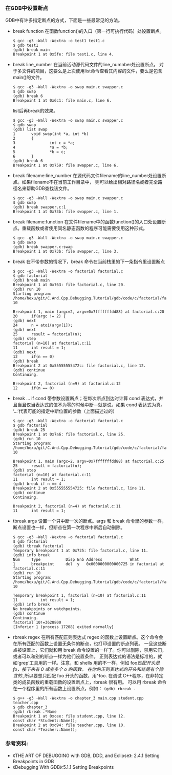 ### 在GDB中设置断点

GDB中有许多指定断点的方式，下面是一些最常见的方法。

- break function
    在函数function()的入口（第一行可执行代码）处设置断点。

    ```
    $ gcc -g3 -Wall -Wextra -o test1 test1.c
    $ gdb test1
    (gdb) break main
    Breakpoint 1 at 0x5fe: file test1.c, line 4.
    ```

- break line_number
    在当前活动源代码文件的line_numnber处设置断点。 对于多文件的项目，这要么是上次使用list命令查看其内容的文件，要么是包含main()的文件。

    ```
    $ gcc -g3 -Wall -Wextra -o swap main.c swapper.c
    $ gdb swap
    (gdb) break 6
    Breakpoint 1 at 0x6c1: file main.c, line 6.
    ```

    list后再break的效果。

    ```
    $ gcc -g3 -Wall -Wextra -o swap main.c swapper.c
    $ gdb swap
    (gdb) list swap
    1       void swap(int *a, int *b)
    2       {
    3               int c = *a;
    4               *a = *b;
    5               *b = c;
    6       }
    (gdb) break 6
    Breakpoint 1 at 0x759: file swapper.c, line 6.
    ```

- break filename:line_number
    在源代码文件filename的line_number处设置断点。如果filename不在当前工作目录中，
    则可以给出相对路径名或者完全路径名来帮助GDB查找该文件。

    ```
    $ gcc -g3 -Wall -Wextra -o swap main.c swapper.c
    $ gdb swap
    (gdb) break swapper.c:1
    Breakpoint 1 at 0x73b: file swapper.c, line 1.
    ```

- break filename:function
    在文件filename中的函数function()的入口处设置断点。重载函数或者使用同名静态函数的程序可能需要使用这种形式。

    ```
    $ gcc -g3 -Wall -Wextra -o swap main.c swapper.c
    $ gdb swap
    (gdb) break swapper.c:swap
    Breakpoint 1 at 0x73b: file swapper.c, line 3.
    ```

- break
    在不带参数的情况下，break 命令在当前栈里的下一条指令里设置断点

    ```
    $ gcc -g3 -Wall -Wextra -o factorial factorial.c
    $ gdb factorial
    (gdb) break main
    Breakpoint 1 at 0x763: file factorial.c, line 20.
    (gdb) run 10
    Starting program: /home/hexu/git/C.And.Cpp.Debugging.Tutorial/gdb/code/c/factorial/factorial 10
    
    Breakpoint 1, main (argc=2, argv=0x7fffffffdd88) at factorial.c:20
    20	    if(argc != 2) {
    (gdb) next
    24	    n = atoi(argv[1]);
    (gdb) next
    25	    result = factorial(n);
    (gdb) step
    factorial (n=10) at factorial.c:11
    11	    int result = 1;
    (gdb) next
    12	    if(n == 0) 
    (gdb) break
    Breakpoint 2 at 0x55555555472c: file factorial.c, line 12.
    (gdb) continue
    Continuing.
    
    Breakpoint 2, factorial (n=9) at factorial.c:12
    12	    if(n == 0) 
    ```

- break ... if cond
    带参数设置断点；在每次断点到达时计算 cond 表达式，并且当且仅当表达式的值不为零的时候中断—就是说，如果 cond 表达式为真。
    ‘...’代表可能的指定中断位置的参数（上面描述过的）

    ```
    $ gcc -g3 -Wall -Wextra -o factorial factorial.c
    $ gdb factorial
    (gdb) break 25
    Breakpoint 1 at 0x7a6: file factorial.c, line 25.
    (gdb) run 10
    Starting program: /home/hexu/git/C.And.Cpp.Debugging.Tutorial/gdb/code/c/factorial/factorial 10
    
    Breakpoint 1, main (argc=2, argv=0x7fffffffdd88) at factorial.c:25
    25	    result = factorial(n);
    (gdb) step
    factorial (n=10) at factorial.c:11
    11	    int result = 1;
    (gdb) break if n == 4
    Breakpoint 2 at 0x555555554725: file factorial.c, line 11.
    (gdb) continue
    Continuing.
    
    Breakpoint 2, factorial (n=4) at factorial.c:11
    11	    int result = 1;
    ```

- tbreak args
    设置一个只中断一次的断点。args 和 break 命令里的参数一样，断点设置也一样，但断点在第一次程序中断后自动删除。

    ```
    $ gcc -g3 -Wall -Wextra -o factorial factorial.c
    $ gdb factorial
    (gdb) tbreak factorial
    Temporary breakpoint 1 at 0x725: file factorial.c, line 11.
    (gdb) info break
    Num     Type           Disp Enb Address            What
    1       breakpoint     del  y   0x0000000000000725 in factorial at factorial.c:11
    (gdb) run 10
    Starting program: /home/hexu/git/C.And.Cpp.Debugging.Tutorial/gdb/code/c/factorial/factorial 10
    
    Temporary breakpoint 1, factorial (n=10) at factorial.c:11
    11          int result = 1;
    (gdb) info break
    No breakpoints or watchpoints.
    (gdb) continue
    Continuing.
    factorial 10!=3628800
    [Inferior 1 (process 17208) exited normally]
    ```

- rbreak regex
    在所有匹配正则表达式 regex 的函数上设置断点。这个命令会在所有匹配的函数上设置无条件的断点，也打印设置的断点列表。
    一旦这些断点被设置上，它们就和用 break 命令设置的一样了。你可以删除，禁用它们，或者可以和别的断点一样为他们设置条件。
    正则表达式的语法是标准的，就如’grep’工具用的一样。注意，和 shells 用的不一样，例如 foo*匹配开头是 fo，接下来有 0 或者多个 o 的函数。
    在你的正则表达式的开头和结尾有个隐含的.*,所以要想只匹配 foo 开头的函数，用^foo.
    在调试 C++程序，在非特定类的成员函数的重载函数的设置断点上，rbreak 很有用。
    可以用 rbreak 命令在一个程序里的所有函数上设置断点，例如： `(gdb) rbreak .`

    ```
    $ g++ -g3 -Wall -Wextra -o chapter_3 main.cpp student.cpp teacher.cpp
    $ gdb chapter_3
    (gdb) rbreak .*Name
    Breakpoint 1 at 0xcee: file student.cpp, line 12.
    const char *Student::Name();
    Breakpoint 2 at 0xd94: file teacher.cpp, line 10.
    const char *Teacher::Name();
    ```


### 参考资料:
- 《THE ART OF DEBUGGING with GDB, DDD, and Eclipse》: 2.4.1 Setting Breakpoints in GDB
- 《Debugging With GDB》:5.1.1 Setting Breakpoints

